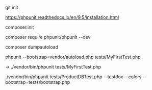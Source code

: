 git init

https://phpunit.readthedocs.io/en/9.5/installation.html

composer.init

composer require phpunit/phpunit --dev

composer dumpautoload

phpunit --bootstrap=vendor/autoload.php tests/MyFirstTest.php

-> ./vendor/bin/phpunit tests/MyFirstTest.php

./vendor/bin/phpunit tests/ProductDBTest.php --testdox --colors --bootstrap=tests/bootstrap.php
